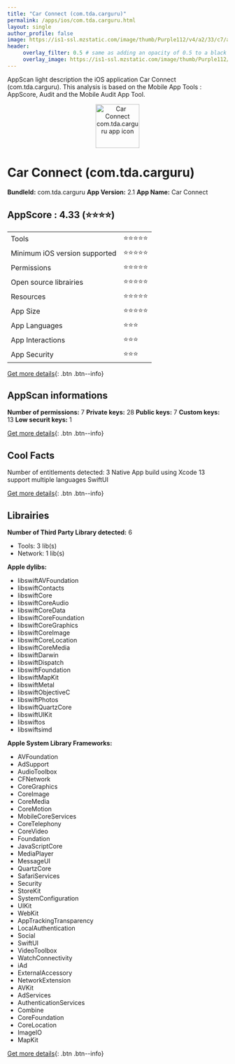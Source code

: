 ```yaml
---
title: "Car Connect (com.tda.carguru)"
permalink: /apps/ios/com.tda.carguru.html
layout: single
author_profile: false
image: https://is1-ssl.mzstatic.com/image/thumb/Purple112/v4/a2/33/c7/a233c71a-30be-8f7c-fb0f-de817da055f9/AppIcon-0-0-1x_U007emarketing-0-0-0-6-0-0-sRGB-0-0-0-GLES2_U002c0-512MB-85-220-0-0.png/512x512bb.jpg
header: 
     overlay_filter: 0.5 # same as adding an opacity of 0.5 to a black background
     overlay_image: https://is1-ssl.mzstatic.com/image/thumb/Purple112/v4/a2/33/c7/a233c71a-30be-8f7c-fb0f-de817da055f9/AppIcon-0-0-1x_U007emarketing-0-0-0-6-0-0-sRGB-0-0-0-GLES2_U002c0-512MB-85-220-0-0.png/512x512bb.jpg
---
```

AppScan light description the iOS application Car Connect (com.tda.carguru). This analysis is based on the Mobile App Tools : AppScore, Audit and the Mobile Audit App Tool.

  
  
<div style="text-align: center;"><img src="https://is1-ssl.mzstatic.com/image/thumb/Purple112/v4/a2/33/c7/a233c71a-30be-8f7c-fb0f-de817da055f9/AppIcon-0-0-1x_U007emarketing-0-0-0-6-0-0-sRGB-0-0-0-GLES2_U002c0-512MB-85-220-0-0.png/512x512bb.jpg" width="100" height="100" alt="Car Connect com.tda.carguru app icon"></div>  
  
# Car Connect (com.tda.carguru)

**BundleId:** com.tda.carguru
**App Version:** 2.1
**App Name:** Car Connect


## AppScore : 4.33 (⭐️⭐️⭐️⭐️) 

<table>
<tr><td> Tools </td><td> ⭐️⭐️⭐️⭐️⭐️ </td></tr>
<tr><td> Minimum iOS version supported </td><td> ⭐️⭐️⭐️⭐️⭐️ </td></tr>
<tr><td> Permissions </td><td> ⭐️⭐️⭐️⭐️⭐️ </td></tr>
<tr><td> Open source librairies </td><td> ⭐️⭐️⭐️⭐️⭐️ </td></tr>
<tr><td> Resources </td><td> ⭐️⭐️⭐️⭐️⭐️ </td></tr>
<tr><td> App Size </td><td> ⭐️⭐️⭐️⭐️⭐️ </td></tr>
<tr><td> App Languages </td><td> ⭐️⭐️⭐️ </td></tr>
<tr><td> App Interactions </td><td> ⭐️⭐️⭐️ </td></tr>
<tr><td> App Security </td><td> ⭐️⭐️⭐️ </td></tr>
</table>

[Get more details](/pricing.html){: .btn .btn--info}  
  
## AppScan informations 

**Number of permissions:** 7
**Private keys:** 28
**Public keys:** 7
**Custom keys:** 13
**Low securit keys:** 1
  
[Get more details](/pricing.html){: .btn .btn--info}

## Cool Facts

Number of entitlements detected: 3
Native App
build using Xcode 13
support multiple languages
SwiftUI
  
[Get more details](/pricing.html){: .btn .btn--info}

## Librairies 
**Number of Third Party Library detected:** 6
- Tools: 3 lib(s)
- Network: 1 lib(s)

**Apple dylibs:**
- libswiftAVFoundation
- libswiftContacts
- libswiftCore
- libswiftCoreAudio
- libswiftCoreData
- libswiftCoreFoundation
- libswiftCoreGraphics
- libswiftCoreImage
- libswiftCoreLocation
- libswiftCoreMedia
- libswiftDarwin
- libswiftDispatch
- libswiftFoundation
- libswiftMapKit
- libswiftMetal
- libswiftObjectiveC
- libswiftPhotos
- libswiftQuartzCore
- libswiftUIKit
- libswiftos
- libswiftsimd


**Apple System Library Frameworks:**
- AVFoundation
- AdSupport
- AudioToolbox
- CFNetwork
- CoreGraphics
- CoreImage
- CoreMedia
- CoreMotion
- MobileCoreServices
- CoreTelephony
- CoreVideo
- Foundation
- JavaScriptCore
- MediaPlayer
- MessageUI
- QuartzCore
- SafariServices
- Security
- StoreKit
- SystemConfiguration
- UIKit
- WebKit
- AppTrackingTransparency
- LocalAuthentication
- Social
- SwiftUI
- VideoToolbox
- WatchConnectivity
- iAd
- ExternalAccessory
- NetworkExtension
- AVKit
- AdServices
- AuthenticationServices
- Combine
- CoreFoundation
- CoreLocation
- ImageIO
- MapKit


  
[Get more details](/pricing.html){: .btn .btn--info}

